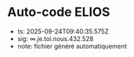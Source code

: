 # Auto-code ELIOS
- ts: 2025-09-24T09:40:35.575Z
- sig: ∞.je.toi.nous.432.528
- note: fichier généré automatiquement